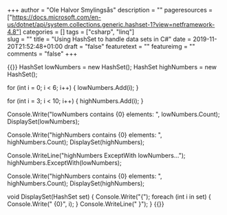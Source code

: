 +++
author = "Ole Halvor Smylingsås"
description = ""
pageresources = ["https://docs.microsoft.com/en-us/dotnet/api/system.collections.generic.hashset-1?view=netframework-4.8"]
categories = []
tags = ["csharp", "linq"]     
slug = ""
title = "Using HashSet to handle data sets in C#"
date = 2019-11-20T21:52:48+01:00
draft = "false"
featuretext = ""
featureimg = ""
comments = "false"
+++

{{<highlight c>}}
HashSet<int> lowNumbers = new HashSet<int>();
HashSet<int> highNumbers = new HashSet<int>();

for (int i = 0; i < 6; i++)
{
    lowNumbers.Add(i);
}

for (int i = 3; i < 10; i++)
{
    highNumbers.Add(i);
}

Console.Write("lowNumbers contains {0} elements: ", lowNumbers.Count);
DisplaySet(lowNumbers);

Console.Write("highNumbers contains {0} elements: ", highNumbers.Count);
DisplaySet(highNumbers);

Console.WriteLine("highNumbers ExceptWith lowNumbers...");
highNumbers.ExceptWith(lowNumbers);

Console.Write("highNumbers contains {0} elements: ", highNumbers.Count);
DisplaySet(highNumbers);

void DisplaySet(HashSet<int> set)
{
    Console.Write("{");
    foreach (int i in set)
    {
        Console.Write(" {0}", i);
    }
    Console.WriteLine(" }");
}
{{</highlight>}}